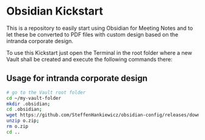 # Obsidian Kickstart
This is a repository to easily start using Obsidian for Meeting Notes and to let these be converted to PDF files with custom design based on the intranda corporate design.

To use this Kickstart just open the Terminal in the root folder where a new Vault shall be created and execute the following commands there:

## Usage for intranda corporate design

```bash
# go to the Vault root folder
cd ~/my-vault-folder
mkdir .obsidian;
cd .obsidian;
wget https://github.com/SteffenHankiewicz/obsidian-config/releases/download/2024-03-17_14-23-39_UTC/obsidian-intranda.zip -O o.zip;
unzip o.zip;
rm o.zip
cd ..
```
